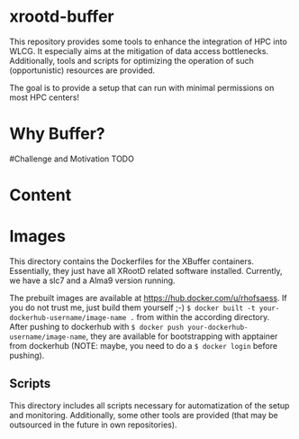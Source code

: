 # xrootd-buffer
This repository provides some tools to enhance the integration of HPC into WLCG. It especially aims at the mitigation of data access bottlenecks.\
Additionally, tools and scripts for optimizing the operation of such (opportunistic) resources are provided.

The goal is to provide a setup that can run with minimal permissions on most HPC centers!



# Why Buffer?


#Challenge and Motivation
TODO



# Content

# Images
This directory contains the Dockerfiles for the XBuffer containers.
Essentially, they just have all XRootD related software installed.
Currently, we have a slc7 and a Alma9 version running.

The prebuilt images are available at https://hub.docker.com/u/rhofsaess.
If you do not trust me, just build them yourself ;-) `$ docker built -t your-dockerhub-username/image-name .` from within the according directory.\
After pushing to dockerhub with `$ docker push your-dockerhub-username/image-name`, they are available for bootstrapping with apptainer from dockerhub (NOTE: maybe, you need to do a `$ docker login` before pushing).

## Scripts
This directory includes all scripts necessary for automatization of the setup and monitoring. Additionally, some other tools are provided (that may be outsourced in the future in own repositories).
